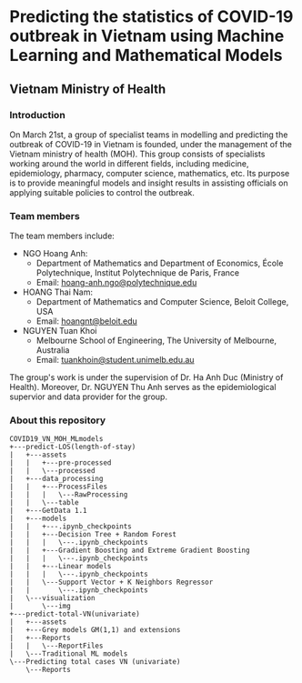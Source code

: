 # Predicting the statistics of COVID-19 outbreak in Vietnam using Machine Learning and Mathematical Models

## Vietnam Ministry of Health

### Introduction

On March 21st, a group of specialist teams in modelling and predicting the outbreak of COVID-19 in Vietnam is founded, under the management of the Vietnam ministry of health (MOH). This group consists of specialists working around the world in different fields, including medicine, epidemiology, pharmacy, computer science, mathematics, etc. Its purpose is to provide meaningful models and insight results in assisting officials on applying suitable policies to control the outbreak.

### Team members

The team members include:

- NGO Hoang Anh:
    - Department of Mathematics and Department of Economics, École Polytechnique, Institut Polytechnique de Paris, France
    - Email: hoang-anh.ngo@polytechnique.edu
- HOANG Thai Nam:
    - Department of Mathematics and Computer Science, Beloit College, USA
    - Email: hoangnt@beloit.edu
- NGUYEN Tuan Khoi
    - Melbourne School of Engineering, The University of Melbourne, Australia
    - Email: tuankhoin@student.unimelb.edu.au

The group's work is under the supervision of Dr. Ha Anh Duc (Ministry of Health). Moreover, Dr. NGUYEN Thu Anh serves as the epidemiological supervior and data provider for the group. 

### About this repository

```
COVID19_VN_MOH_MLmodels
+---predict-LOS(length-of-stay)
|   +---assets
|   |   +---pre-processed
|   |   \---processed
|   +---data_processing
|   |   +---ProcessFiles
|   |   |   \---RawProcessing
|   |   \---table
|   +---GetData 1.1
|   +---models
|   |   +---.ipynb_checkpoints
|   |   +---Decision Tree + Random Forest
|   |   |   \---.ipynb_checkpoints
|   |   +---Gradient Boosting and Extreme Gradient Boosting
|   |   |   \---.ipynb_checkpoints
|   |   +---Linear models
|   |   |   \---.ipynb_checkpoints
|   |   \---Support Vector + K Neighbors Regressor
|   |       \---.ipynb_checkpoints
|   \---visualization
|       \---img
+---predict-total-VN(univariate)
|   +---assets
|   +---Grey models GM(1,1) and extensions
|   +---Reports
|   |   \---ReportFiles
|   \---Traditional ML models
\---Predicting total cases VN (univariate)
    \---Reports
```
